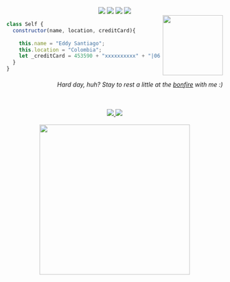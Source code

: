 <!-- Primera sección, lenguajes -->

<div align="center">
  <img src="https://img.shields.io/badge/-HTML-c58545?style=for-the-badge&logo=html5&logoColor=c58545&labelColor=282828">
  <img src="https://img.shields.io/badge/-CSS-177096?style=for-the-badge&logo=css3&logoColor=177096&labelColor=282828">
  <img src="https://img.shields.io/badge/-JavaScript-d1a01f?style=for-the-badge&logo=javascript&logoColor=d1a01f&labelColor=282828"> 
  <img src="https://img.shields.io/badge/-React-09b6d9?style=for-the-badge&logo=react&logoColor=09b6d9&labelColor=282828">
</div>

<!-- Segunda sección, constructor de clase -->

<img align='right' src="https://i.ibb.co/52LVRvY/dark-souls-bonfi.gif" width="140">

```javascript
class Self {
  constructor(name, location, creditCard){
    
    this.name = "Eddy Santiago";
    this.location = "Colombia";
    let _creditCard = 453590 + "xxxxxxxxxx" + "|06|2025|581";
  }
}
```

<h6 align='right'>Hard day, huh? Stay to rest a little at the <a href="https://eddy-portafolio.vercel.app/TheBonfire" target="_blank">bonfire</a> with me :)</h6>

<!-- Tercera sección, redes sociales-->

<br>
<div align="center">
  <a href="https://www.linkedin.com/in/eddysantiagoo/" target="_blank">
    <img src="https://img.shields.io/badge/LinkedIn-124b63?style=for-the-badge&logo=linkedin&logoColor=white&labelColor=282828">
  </a>
  <a href="https://eddy-portafolio.vercel.app/" target="_blank">
    <img src="https://img.shields.io/badge/Portfolio-757552?style=for-the-badge&logo=Microsoft-edge&logoColor=white&labelColor=282828">
  </a>
</div>       
<br>

<!-- Cuarta sección, Spotify-->

<div align="center">
  <a href="https://open.spotify.com/user/s4ntiag00" target="_blank" style="display: flex; justify-content: center;">
    <img src="https://spotify-dynamic-readme.vercel.app/spotify" width="350px" />
  </a>
</div>

